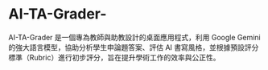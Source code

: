 # AI-TA-Grader-
AI-TA-Grader 是一個專為教師與助教設計的桌面應用程式，利用 Google Gemini 的強大語言模型，協助分析學生申論題答案、評估 AI 書寫風格，並根據預設評分標準（Rubric）進行初步評分，旨在提升學術工作的效率與公正性。
